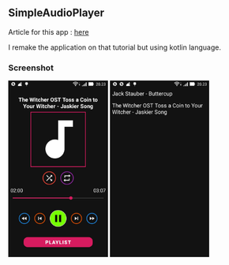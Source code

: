 ## SimpleAudioPlayer

Article for this app : [here](https://www.androidhive.info/2012/03/android-building-audio-player-tutorial/)

<p>I remake the application on that tutorial but using kotlin language.</p>

### Screenshot

<div>
  <img width="40%" height="80%" src="https://github.com/rasyidcode/AndroidHiveTutorial/blob/master/SimpleAudioPlayer/Screenshot_2020-01-24_202321.jpg" />
  <img width="40%" height="80%" src="https://github.com/rasyidcode/AndroidHiveTutorial/blob/master/SimpleAudioPlayer/Screenshot_2020-01-24_202330.jpg" />
</div>
